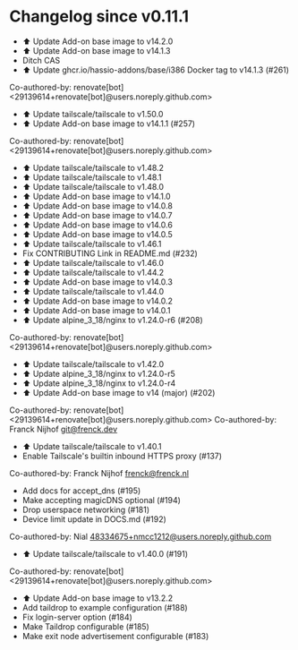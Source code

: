 # Changelog since v0.11.1
- ⬆️ Update Add-on base image to v14.2.0 
- ⬆️ Update Add-on base image to v14.1.3 
- Ditch CAS 
- ⬆️ Update ghcr.io/hassio-addons/base/i386 Docker tag to v14.1.3 (#261)

Co-authored-by: renovate[bot] <29139614+renovate[bot]@users.noreply.github.com> 
- ⬆️ Update tailscale/tailscale to v1.50.0 
- ⬆️ Update Add-on base image to v14.1.1 (#257)

Co-authored-by: renovate[bot] <29139614+renovate[bot]@users.noreply.github.com> 
- ⬆️ Update tailscale/tailscale to v1.48.2 
- ⬆️ Update tailscale/tailscale to v1.48.1 
- ⬆️ Update tailscale/tailscale to v1.48.0 
- ⬆️ Update Add-on base image to v14.1.0 
- ⬆️ Update Add-on base image to v14.0.8 
- ⬆️ Update Add-on base image to v14.0.7 
- ⬆️ Update Add-on base image to v14.0.6 
- ⬆️ Update Add-on base image to v14.0.5 
- ⬆️ Update tailscale/tailscale to v1.46.1 
- Fix CONTRIBUTING Link in README.md (#232) 
- ⬆️ Update tailscale/tailscale to v1.46.0 
- ⬆️ Update tailscale/tailscale to v1.44.2 
- ⬆️ Update Add-on base image to v14.0.3 
- ⬆️ Update tailscale/tailscale to v1.44.0 
- ⬆️ Update Add-on base image to v14.0.2 
- ⬆️ Update Add-on base image to v14.0.1 
- ⬆️ Update alpine_3_18/nginx to v1.24.0-r6 (#208)

Co-authored-by: renovate[bot] <29139614+renovate[bot]@users.noreply.github.com> 
- ⬆️ Update tailscale/tailscale to v1.42.0 
- ⬆️ Update alpine_3_18/nginx to v1.24.0-r5 
- ⬆️ Update alpine_3_18/nginx to v1.24.0-r4 
- ⬆️ Update Add-on base image to v14 (major) (#202)

Co-authored-by: renovate[bot] <29139614+renovate[bot]@users.noreply.github.com>
Co-authored-by: Franck Nijhof <git@frenck.dev> 
- ⬆️ Update tailscale/tailscale to v1.40.1 
- Enable Tailscale's builtin inbound HTTPS proxy (#137)

Co-authored-by: Franck Nijhof <frenck@frenck.nl> 
- Add docs for accept_dns (#195) 
- Make accepting magicDNS optional (#194) 
- Drop userspace networking (#181) 
- Device limit update in DOCS.md (#192)

Co-authored-by: Nial <48334675+nmcc1212@users.noreply.github.com> 
- ⬆️ Update tailscale/tailscale to v1.40.0 (#191)

Co-authored-by: renovate[bot] <29139614+renovate[bot]@users.noreply.github.com> 
- ⬆️ Update Add-on base image to v13.2.2 
- Add taildrop to example configuration (#188) 
- Fix login-server option (#184) 
- Make Taildrop configurable (#185) 
- Make exit node advertisement configurable (#183) 
